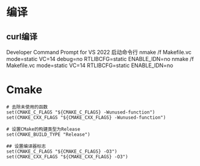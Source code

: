 # 编译
## curl编译
Developer Command Prompt for VS 2022 启动命令行
nmake /f Makefile.vc mode=static VC=14 debug=no RTLIBCFG=static ENABLE_IDN=no
nmake /f Makefile.vc mode=static VC=14 RTLIBCFG=static ENABLE_IDN=no

# Cmake

```
# 去除未使用的函数
set(CMAKE_C_FLAGS "${CMAKE_C_FLAGS} -Wunused-function")
set(CMAKE_CXX_FLAGS "${CMAKE_CXX_FLAGS} -Wunused-function")

# 设置CMake的构建类型为Release
set(CMAKE_BUILD_TYPE "Release")

## 设置编译器标志
set(CMAKE_C_FLAGS "${CMAKE_C_FLAGS} -O3")
set(CMAKE_CXX_FLAGS "${CMAKE_CXX_FLAGS} -O3")

```